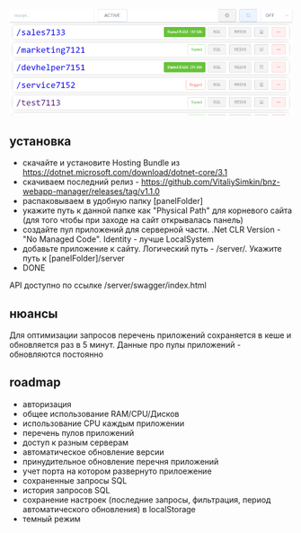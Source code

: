 ![alt text](https://github.com/VitaliySimkin/bnz-webapp-manager/blob/master/screen.png?raw=true)

## установка
- скачайте и установите Hosting Bundle из https://dotnet.microsoft.com/download/dotnet-core/3.1
- скачиваем последний релиз - https://github.com/VitaliySimkin/bnz-webapp-manager/releases/tag/v1.1.0
- распаковываем в удобную папку [panelFolder]
- укажите путь к данной папке как "Physical Path" для корневого сайта (для того чтобы при заходе на сайт открывалась панель)
- создайте пул приложений для серверной части. .Net CLR Version - "No Managed Code". Identity - лучше LocalSystem
- добавьте приложение к сайту. Логический путь - /server/. Укажите путь к [panelFolder]/server
- DONE

API доступно по ссылке /server/swagger/index.html

## нюансы
Для оптимизации запросов перечень приложений сохраняется в кеше и обновляется раз в 5 минут. Данные про пулы приложений - обновляются постоянно


## roadmap
- авторизация
- общее использование RAM/CPU/Дисков
- использование CPU каждым приложении
- перечень пулов приложений
- доступ к разным серверам
- автоматическое обновление версии
- принудительное обновление перечня приложений
- учет порта на котором развернуто прилоежение
- сохраненные запросы SQL
- история запросов SQL
- сохранение настроек (последние запросы, фильтрация, период автоматического обновления) в localStorage
- темный режим
